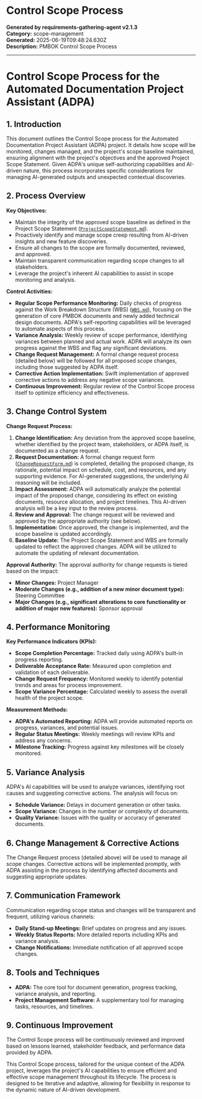 # Control Scope Process

**Generated by requirements-gathering-agent v2.1.3**  
**Category:** scope-management  
**Generated:** 2025-06-19T09:48:24.630Z  
**Description:** PMBOK Control Scope Process

---

# Control Scope Process for the Automated Documentation Project Assistant (ADPA)

## 1. Introduction

This document outlines the Control Scope process for the Automated Documentation Project Assistant (ADPA) project.  It details how scope will be monitored, changes managed, and the project's scope baseline maintained, ensuring alignment with the project's objectives and the approved Project Scope Statement.  Given ADPA's unique self-authorizing capabilities and AI-driven nature, this process incorporates specific considerations for managing AI-generated outputs and unexpected contextual discoveries.

## 2. Process Overview

**Key Objectives:**

* Maintain the integrity of the approved scope baseline as defined in the Project Scope Statement ([`ProjectScopeStatement.md`](generated-documents/scope-management/project-scope-statement.md)).
* Proactively identify and manage scope creep resulting from AI-driven insights and new feature discoveries.
* Ensure all changes to the scope are formally documented, reviewed, and approved.
* Maintain transparent communication regarding scope changes to all stakeholders.
* Leverage the project's inherent AI capabilities to assist in scope monitoring and analysis.

**Control Activities:**

* **Regular Scope Performance Monitoring:**  Daily checks of progress against the Work Breakdown Structure (WBS) ([`WBS.md`](generated-documents/planning-artifacts/WBS.md)), focusing on the generation of core PMBOK documents and newly added technical design documents.  ADPA's self-reporting capabilities will be leveraged to automate aspects of this process.
* **Variance Analysis:** Weekly review of scope performance, identifying variances between planned and actual work. ADPA will analyze its own progress against the WBS and flag any significant deviations.
* **Change Request Management:** A formal change request process (detailed below) will be followed for all proposed scope changes, including those suggested by ADPA itself.
* **Corrective Action Implementation:**  Swift implementation of approved corrective actions to address any negative scope variances.
* **Continuous Improvement:** Regular review of the Control Scope process itself to optimize efficiency and effectiveness.


## 3. Change Control System

**Change Request Process:**

1. **Change Identification:** Any deviation from the approved scope baseline, whether identified by the project team, stakeholders, or ADPA itself, is documented as a change request.
2. **Request Documentation:**  A formal change request form ([`ChangeRequestForm.md`](generated-documents/change-management/ChangeRequestForm.md)) is completed, detailing the proposed change, its rationale, potential impact on schedule, cost, and resources, and any supporting evidence.  For AI-generated suggestions, the underlying AI reasoning will be included.
3. **Impact Assessment:** ADPA will automatically analyze the potential impact of the proposed change, considering its effect on existing documents, resource allocation, and project timelines. This AI-driven analysis will be a key input to the review process.
4. **Review and Approval:** The change request will be reviewed and approved by the appropriate authority (see below).
5. **Implementation:**  Once approved, the change is implemented, and the scope baseline is updated accordingly.
6. **Baseline Update:**  The Project Scope Statement and WBS are formally updated to reflect the approved changes. ADPA will be utilized to automate the updating of relevant documentation.

**Approval Authority:**  The approval authority for change requests is tiered based on the impact:

* **Minor Changes:** Project Manager
* **Moderate Changes (e.g., addition of a new minor document type):** Steering Committee
* **Major Changes (e.g., significant alterations to core functionality or addition of major new features):** Sponsor approval


## 4. Performance Monitoring

**Key Performance Indicators (KPIs):**

* **Scope Completion Percentage:**  Tracked daily using ADPA's built-in progress reporting.
* **Deliverable Acceptance Rate:**  Measured upon completion and validation of each deliverable.
* **Change Request Frequency:**  Monitored weekly to identify potential trends and areas for process improvement.
* **Scope Variance Percentage:**  Calculated weekly to assess the overall health of the project scope.

**Measurement Methods:**

* **ADPA's Automated Reporting:** ADPA will provide automated reports on progress, variances, and potential issues.
* **Regular Status Meetings:** Weekly meetings will review KPIs and address any concerns.
* **Milestone Tracking:**  Progress against key milestones will be closely monitored.


## 5. Variance Analysis

ADPA's AI capabilities will be used to analyze variances, identifying root causes and suggesting corrective actions.  The analysis will focus on:

* **Schedule Variance:**  Delays in document generation or other tasks.
* **Scope Variance:**  Changes in the number or complexity of documents.
* **Quality Variance:**  Issues with the quality or accuracy of generated documents.


## 6. Change Management & Corrective Actions

The Change Request process (detailed above) will be used to manage all scope changes. Corrective actions will be implemented promptly, with ADPA assisting in the process by identifying affected documents and suggesting appropriate updates.

## 7. Communication Framework

Communication regarding scope status and changes will be transparent and frequent, utilizing various channels:

* **Daily Stand-up Meetings:** Brief updates on progress and any issues.
* **Weekly Status Reports:**  More detailed reports including KPIs and variance analysis.
* **Change Notifications:**  Immediate notification of all approved scope changes.


## 8. Tools and Techniques

* **ADPA:**  The core tool for document generation, progress tracking, variance analysis, and reporting.
* **Project Management Software:**  A supplementary tool for managing tasks, resources, and timelines.


## 9. Continuous Improvement

The Control Scope process will be continuously reviewed and improved based on lessons learned, stakeholder feedback, and performance data provided by ADPA.

This Control Scope process, tailored for the unique context of the ADPA project, leverages the project's AI capabilities to ensure efficient and effective scope management throughout its lifecycle.  The process is designed to be iterative and adaptive, allowing for flexibility in response to the dynamic nature of AI-driven development.
